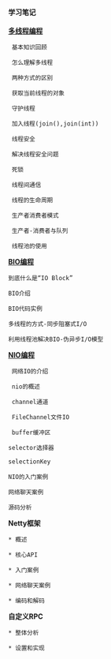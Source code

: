 #### 学习笔记

**[多线程编程](https://github.com/haoxiaoyong1014/recording/blob/master/thread.md)**

     基本知识回顾
    
     怎么理解多线程
    
     两种方式的区别
    
     获取当前线程的对象
    
     守护线程
    
     加入线程(join(),join(int))
    
     线程安全
    
     解决线程安全问题
    
     死锁
    
     线程间通信
    
     线程的生命周期
    
     生产者消费者模式
    
     生产者-消费者与队列
    
     线程池的使用
    
**[BIO编程](https://github.com/haoxiaoyong1014/recording/blob/master/bio.md)** 

    到底什么是“IO Block”
    
    BIO介绍
    
    BIO代码实例
    
    多线程的方式-同步阻塞式I/O
    
    利用线程池解决BIO-伪异步I/O模型

**[NIO编程](https://github.com/haoxiaoyong1014/recording/blob/master/nio.md)**    

     网络IO的介绍
    
     nio的概述
    
     channel通道
    
     FileChannel文件IO
    
     buffer缓冲区
    
    selector选择器
    
    selectionKey
    
    NIO的入门案例
    
    网络聊天案例
    
    源码分析    
    
**Netty框架**   

    * 概述
    
    * 核心API
    
    * 入门案例
    
    * 网络聊天案例
    
    * 编码和解码
    
**自定义RPC**   

    * 整体分析
    
    * 设置和实现
